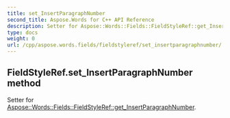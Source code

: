 ```yaml
---
title: set_InsertParagraphNumber
second_title: Aspose.Words for C++ API Reference
description: Setter for Aspose::Words::Fields::FieldStyleRef::get_InsertParagraphNumber. 
type: docs
weight: 0
url: /cpp/aspose.words.fields/fieldstyleref/set_insertparagraphnumber/
---
```

## FieldStyleRef.set_InsertParagraphNumber method


Setter for [Aspose::Words::Fields::FieldStyleRef::get_InsertParagraphNumber](./get_insertparagraphnumber/).


